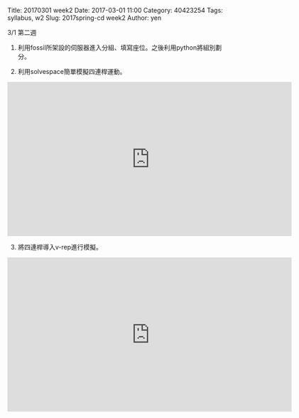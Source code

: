Title: 20170301 week2
Date: 2017-03-01 11:00
Category: 40423254
Tags: syllabus, w2
Slug: 2017spring-cd week2
Author: yen

3/1 第二週

1. 利用fossil所架設的伺服器進入分組、填寫座位。之後利用python將組別劃分。

<!-- PELICAN_END_SUMMARY -->

2. 利用solvespace簡單模擬四連桿運動。

<iframe src="https://player.vimeo.com/video/208420642" width="640" height="347" frameborder="0" webkitallowfullscreen mozallowfullscreen allowfullscreen></iframe>

3. 將四連桿導入v-rep進行模擬。

<iframe src="https://player.vimeo.com/video/208420657" width="640" height="347" frameborder="0" webkitallowfullscreen mozallowfullscreen allowfullscreen></iframe>